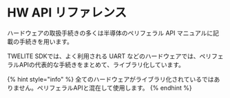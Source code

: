 # HW API リファレンス

ハードウェアの取扱手続きの多くは半導体のペリフェラル API マニュアルに記載の手続きを用います。

TWELITE SDKでは、よく利用される UART などのハードウェアでは、ペリフェラルAPIの代表的な手続きをまとめて、ライブラリ化しています。

{% hint style="info" %}
全てのハードウェアがライブラリ化されているではありません。ペリフェラルAPIと混在して使用します。
{% endhint %}

